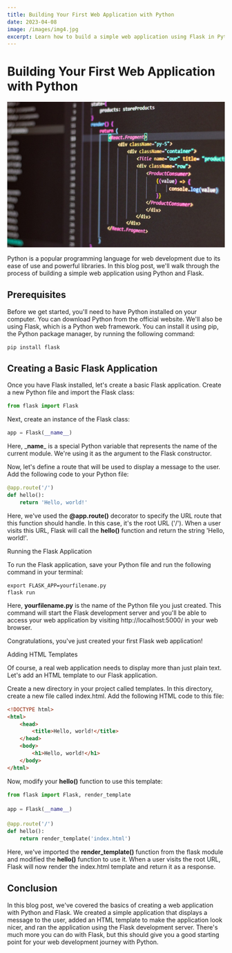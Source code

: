 ```yaml
---
title: Building Your First Web Application with Python
date: 2023-04-08
image: /images/img4.jpg
excerpt: Learn how to build a simple web application using Flask in Python with this step-by-step guide, perfect for both beginners and experienced developers.
---
```


# Building Your First Web Application with Python

![html](/public/images/Building%20Your%20First%20Web%20Application%20with%20Python.jpg)

Python is a popular programming language for web development due to its ease of use and powerful libraries. In this blog post, we'll walk through the process of building a simple web application using Python and Flask.

## Prerequisites

Before we get started, you'll need to have Python installed on your computer. You can download Python from the official website. We'll also be using Flask, which is a Python web framework. You can install it using pip, the Python package manager, by running the following command:

```properties
pip install flask
```

## Creating a Basic Flask Application

Once you have Flask installed, let's create a basic Flask application. Create a new Python file and import the Flask class:
```python
from flask import Flask
```

Next, create an instance of the Flask class:
```python
app = Flask(__name__)
```

Here, \___name__\_ is a special Python variable that represents the name of the current module. We're using it as the argument to the Flask constructor.

Now, let's define a route that will be used to display a message to the user. Add the following code to your Python file:
```python
@app.route('/')
def hello():
    return 'Hello, world!'
```
Here, we've used the **@app.route()** decorator to specify the URL route that this function should handle. In this case, it's the root URL ('/'). When a user visits this URL, Flask will call the **hello()** function and return the string 'Hello, world!'.

Running the Flask Application

To run the Flask application, save your Python file and run the following command in your terminal:
```properties
export FLASK_APP=yourfilename.py
flask run
```

Here, **yourfilename.py** is the name of the Python file you just created. This command will start the Flask development server and you'll be able to access your web application by visiting <a class="black">http://localhost:5000/</a> in your web browser.

Congratulations, you've just created your first Flask web application!

Adding HTML Templates

Of course, a real web application needs to display more than just plain text. Let's add an HTML template to our Flask application.

Create a new directory in your project called templates. In this directory, create a new file called index.html. Add the following HTML code to this file:
```html
<!DOCTYPE html>
<html>
    <head>
        <title>Hello, world!</title>
    </head>
    <body>
        <h1>Hello, world!</h1>
    </body>
</html>
```
Now, modify your **hello()** function to use this template:

```python
from flask import Flask, render_template

app = Flask(__name__)

@app.route('/')
def hello():
    return render_template('index.html')
```

Here, we've imported the **render_template()** function from the flask module and modified the **hello()** function to use it. When a user visits the root URL, Flask will now render the index.html template and return it as a response.


## Conclusion

In this blog post, we've covered the basics of creating a web application with Python and Flask. We created a simple application that displays a message to the user, added an HTML template to make the application look nicer, and ran the application using the Flask development server. There's much more you can do with Flask, but this should give you a good starting point for your web development journey with Python.
